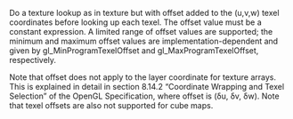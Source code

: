 Do a texture lookup as in texture but with offset added to the (u,v,w) texel coordinates before looking up each texel. The offset value must be a constant expression. A limited range of offset values are supported; the minimum and maximum offset values are implementation-dependent and given by gl_MinProgramTexelOffset and gl_MaxProgramTexelOffset, respectively.

Note that offset does not apply to the layer coordinate for texture arrays. This is explained in detail in section 8.14.2 “Coordinate Wrapping and Texel Selection” of the OpenGL Specification, where offset is (δu, δv, δw).
Note that texel offsets are also not supported for cube maps.